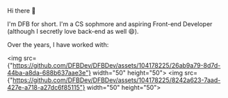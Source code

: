 Hi there 👋

I'm DFB for short. I'm a CS sophmore and aspiring Front-end Developer (although I secretly love back-end as well 😄).

Over the years, I have worked with:

<img src={"https://github.com/DFBDev/DFBDev/assets/104178225/26ab9a79-8d7d-44ba-a8da-688b637aae3e"} width="50" height="50"></img> <img src={"https://github.com/DFBDev/DFBDev/assets/104178225/8242a623-7aad-427e-a718-a27dc6f85115"} width="50" height="50"></img>
